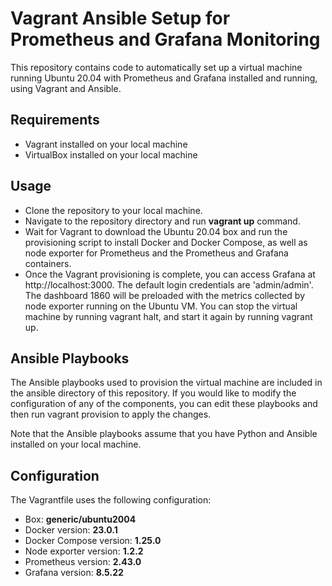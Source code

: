 # Vagrant Ansible Setup for Prometheus and Grafana Monitoring
This repository contains code to automatically set up a virtual machine running Ubuntu 20.04 with Prometheus and Grafana installed and running, using Vagrant and Ansible.

## Requirements
- Vagrant installed on your local machine
- VirtualBox installed on your local machine
## Usage
- Clone the repository to your local machine.
- Navigate to the repository directory and run __vagrant up__ command.
- Wait for Vagrant to download the Ubuntu 20.04 box and run the provisioning script to install Docker and Docker Compose, as well as node exporter for Prometheus and the Prometheus and Grafana containers.
- Once the Vagrant provisioning is complete, you can access Grafana at http://localhost:3000. The default login credentials are 'admin/admin'. The dashboard 1860 will be preloaded with the metrics collected by node exporter running on the Ubuntu VM.
You can stop the virtual machine by running vagrant halt, and start it again by running vagrant up.
## Ansible Playbooks
The Ansible playbooks used to provision the virtual machine are included in the ansible directory of this repository. If you would like to modify the configuration of any of the components, you can edit these playbooks and then run vagrant provision to apply the changes.

Note that the Ansible playbooks assume that you have Python and Ansible installed on your local machine.

## Configuration
The Vagrantfile uses the following configuration:

- Box: __generic/ubuntu2004__
- Docker version: __23.0.1__
- Docker Compose version: __1.25.0__
- Node exporter version: __1.2.2__
- Prometheus version: __2.43.0__
- Grafana version: __8.5.22__
